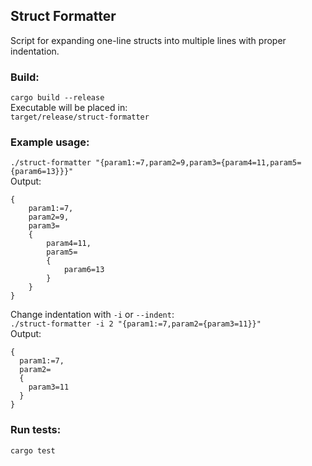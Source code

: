 ## Struct Formatter

Script for expanding one-line structs into multiple lines with proper indentation.

### Build:
`cargo build --release`  
Executable will be placed in:  
`target/release/struct-formatter`

### Example usage:  
`./struct-formatter "{param1:=7,param2=9,param3={param4=11,param5={param6=13}}}"`  
Output:
```
{
    param1:=7,
    param2=9,
    param3=
    {
        param4=11,
        param5=
        {
            param6=13
        }
    }
}
```

Change indentation with `-i` or `--indent`:  
`./struct-formatter -i 2 "{param1:=7,param2={param3=11}}"`  
Output:
```
{
  param1:=7,
  param2=
  {
    param3=11
  }
}
```

### Run tests:  
`cargo test`
